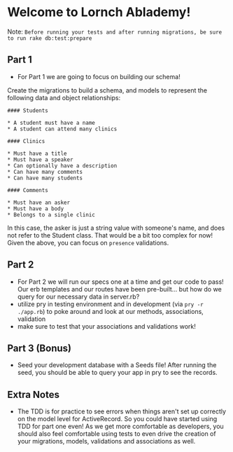# Welcome to Lornch Ablademy!

Note: `Before running your tests and after running migrations, be sure to run rake db:test:prepare`

## Part 1
  * For Part 1 we are going to focus on building our schema!

  Create the migrations to build a schema, and models to represent the following data and object relationships:

```
#### Students

* A student must have a name
* A student can attend many clinics

#### Clinics

* Must have a title
* Must have a speaker
* Can optionally have a description
* Can have many comments
* Can have many students

#### Comments

* Must have an asker
* Must have a body
* Belongs to a single clinic
```

In this case, the asker is just a string value with someone's name, and does not refer to the Student class. That would be a bit too complex for now! 
Given the above, you can focus on `presence` validations. 

## Part 2
  * For Part 2 we will run our specs one at a time and get our code to pass!  Our erb templates and our routes have been pre-built... but how do we query for our necessary data in server.rb? 
  * utilize pry in testing environment and in development (via `pry -r ./app.rb`) to poke around and look at our methods, associations, validation
  * make sure to test that your associations and validations work! 

## Part 3 (Bonus) 
  * Seed your development database with a Seeds file! After running the seed, you should be able to query your app in pry to see the records. 

## Extra Notes
  * The TDD is for practice to see errors when things aren't set up correctly on the model level for ActiveRecord. So you could have started using TDD for part one even! As we get more comfortable as developers, you should also feel comfortable using tests to even drive the creation of your migrations, models, validations and associations as well. 
